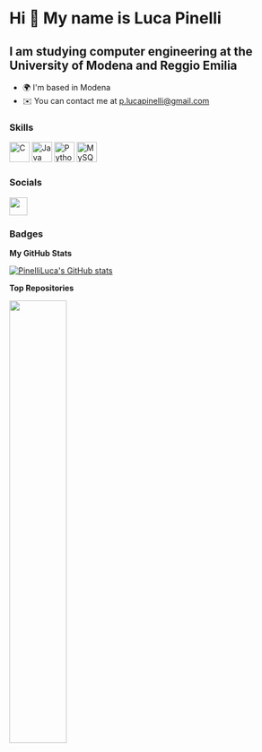 Hi 👋 My name is Luca Pinelli
=============================

I am studying computer engineering at the University of Modena and Reggio Emilia
--------------------------------------------------------------------------------

*   🌍  I'm based in Modena
*   ✉️  You can contact me at [p.lucapinelli@gmail.com](mailto:p.lucapinelli@gmail.com)

### Skills
<p align="left">
                                <a href="https://docs.microsoft.com/en-us/cpp/?view=msvc-170" target="_blank" rel="noreferrer"><img src="https://raw.githubusercontent.com/danielcranney/readme-generator/main/public/icons/skills/c-colored.svg" width="36" height="36" alt="C" /></a>
                                <a href="https://www.oracle.com/java/" target="_blank" rel="noreferrer"><img src="https://raw.githubusercontent.com/danielcranney/readme-generator/main/public/icons/skills/java-colored.svg" width="36" height="36" alt="Java" /></a>
                                <a href="https://www.python.org/" target="_blank" rel="noreferrer"><img src="https://raw.githubusercontent.com/danielcranney/readme-generator/main/public/icons/skills/python-colored.svg" width="36" height="36" alt="Python" /></a>
                                <a href="https://www.mysql.com/" target="_blank" rel="noreferrer"><img src="https://raw.githubusercontent.com/danielcranney/readme-generator/main/public/icons/skills/mysql-colored.svg" width="36" height="36" alt="MySQL" /></a>
                    </p>
                    

### Socials
                  
 <p align="left"> <a href="https://www.github.com/PinelliLuca" target="_blank" rel="noreferrer"><img src="https://raw.githubusercontent.com/danielcranney/readme-generator/main/public/icons/socials/github.svg" width="32" height="32" /></a></p>

### Badges

<b>My GitHub Stats</b>

<a href="http://www.github.com/PinelliLuca"><img src="https://github-readme-stats.vercel.app/api?username=PinelliLuca&show_icons=true&hide=stars,issues,&count_private=true&title_color=3382ed&text_color=ffffff&icon_color=facc15&bg_color=181824&hide_border=true&show_icons=true" alt="PinelliLuca's GitHub stats" /></a>

<b>Top Repositories</b>

<div width="100%" align="center"><a href="https://github.com/PinelliLuca/TheScaredKnight" align="left"><img align="left" width="45%" src="https://github-readme-stats.vercel.app/api/pin/?username=PinelliLuca&repo=TheScaredKnight&title_color=3382ed&text_color=ffffff&icon_color=facc15&bg_color=181824&hide_border=true&locale=en" /></a></div><br /><br /><br /><br /><br /><br /><br />
